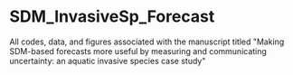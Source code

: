 # SDM_InvasiveSp_Forecast
All codes, data, and figures associated with the manuscript titled "Making SDM-based forecasts more useful by measuring and communicating uncertainty: an aquatic invasive species case study"
